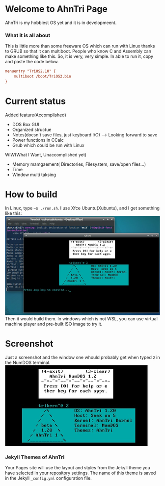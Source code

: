 # Welcome to AhnTri Page

AhnTri is my hobbiest OS yet and it is in developmeent.

### What it is all about

This is little more than some freeware OS which can run with Linux thanks to GRUB so that it can multiboot. People who know C and Assembly can make something like this.
So, it is very, very simple.
In able to run it, copy and paste the code below.

```INI
menuentry "TriOS2.10" {
	multiboot /boot/TriOS2.bin
}
```
# Current status
Added feature(Accomplished)
- DOS Box GUI
- Organized structue
- Notes(doesn't save files, just keyboard I/O) --> Looking forward to save
- Power functions in CCalc
- Grub which could be run with Linux

WIW(What I Want, Unaccomplished yet)
- Memory mamgaement( Directories, Filesystem, save/open files...)
- Time
- Window multi taksing

# How to build
In Linux, type `~$ ./run.sh`. I use Xfce Ubuntu(Xubuntu), and I get something like this:
![Screenshot of building](adsf.jpg)
Then it would build them. In windows which is not WSL, you can use virtual machine player and pre-built ISO image to try it.

# Screenshot
Just a screenshot and the window one whould probably get when typed `2` in the NumDOS terminal.
![Screenshot of 1.2 beta 2](sshot.jpg)


### Jekyll Themes of AhnTri

Your Pages site will use the layout and styles from the Jekyll theme you have selected in your [repository settings](https://github.com/AhnJihwan/AhnTri/settings). The name of this theme is saved in the Jekyll `_config.yml` configuration file. 
